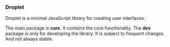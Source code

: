 ### Droplet

Droplet is a minimal JavaScript library for creating user interfaces.

The main package is **core**. It contains the core functionality.
The **dev** package is only for developing the library.
It is subject to frequent changes. And not always stable.
